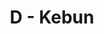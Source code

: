 ---
contest: FINDIT
year: 2021
round: Qualification
problem: D
title: D - Kebun
pdf: /contests/FINDIT/2021/qualification/D - Kebun.pdf
---
